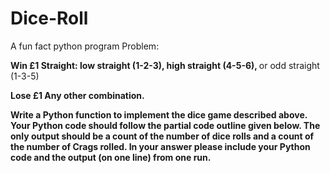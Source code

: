 # Dice-Roll
A fun fact python program
Problem: 

<strong> Win £1		Straight: low straight (1-2-3), high straight (4-5-6), </strong> or odd straight (1-3-5)

<strong> Lose £1		Any other combination.  <strong>



Write a Python function to implement the dice game described above.  Your Python code should follow the partial code outline given below.  The only output should be a count of the number of dice rolls and a count of the number of Crags rolled.  In your answer please include your Python code and the output (on one line) from one run. 
